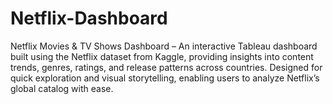 # Netflix-Dashboard
Netflix Movies &amp; TV Shows Dashboard – An interactive Tableau dashboard built using the Netflix dataset from Kaggle, providing insights into content trends, genres, ratings, and release patterns across countries. Designed for quick exploration and visual storytelling, enabling users to analyze Netflix’s global catalog with ease.
